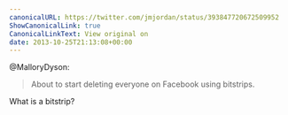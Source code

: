 ```yaml
---
canonicalURL: https://twitter.com/jmjordan/status/393847720672509952
ShowCanonicalLink: true
CanonicalLinkText: View original on
date: 2013-10-25T21:13:08+00:00
---
```

@MalloryDyson:

> About to start deleting everyone on Facebook using bitstrips.

What is a bitstrip?